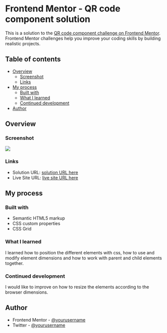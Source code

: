# Frontend Mentor - QR code component solution

This is a solution to the [QR code component challenge on Frontend Mentor](https://www.frontendmentor.io/challenges/qr-code-component-iux_sIO_H). Frontend Mentor challenges help you improve your coding skills by building realistic projects. 

## Table of contents

- [Overview](#overview)
  - [Screenshot](#screenshot)
  - [Links](#links)
- [My process](#my-process)
  - [Built with](#built-with)
  - [What I learned](#what-i-learned)
  - [Continued development](#continued-development)
- [Author](#author)



## Overview

### Screenshot

![](./screenshot.jpg)

### Links

- Solution URL: [solution URL here](https://github.com/spectrxtt/Frontend-Mentor---QR-code-component.git)
- Live Site URL: [live site URL here](https://your-live-site-url.com)

## My process

### Built with

- Semantic HTML5 markup
- CSS custom properties
- CSS Grid

### What I learned

I learned how to position the different elements with css, how to use and modify element dimensions and how to work with parent and child elements together. 


### Continued development
I would like to improve on how to resize the elements according to the browser dimensions.

## Author

- Frontend Mentor - [@yourusername](https://www.frontendmentor.io/profile/spectrxtt)
- Twitter - [@yourusername](https://www.twitter.com/SPECTRE_tt)
